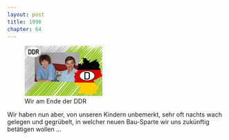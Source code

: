 ```yaml
---
layout: post
title: 1990
chapter: 64
---
```




<figure class="right"><a href="/bilder/235.jpg" title="Klicken f&uuml;r Grossansicht" rel="facebox"><img title="Wir am Ende der DDR" src="/bilder/thumb-235.png"></a><figcaption>Wir am Ende der DDR</figcaption></figure>

Wir haben nun aber, von unseren Kindern unbemerkt, sehr oft nachts wach
gelegen und gegrübelt, in welcher neuen Bau-Sparte wir uns zukünftig betätigen
wollen …
